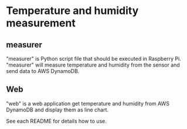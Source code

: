 # Temperature and humidity measurement

## measurer

"measurer" is Python script file that should be executed in Raspberry Pi.  
"measurer" will measure temperature and humidity from the sensor and send data to AWS DynamoDB.

## Web

"web" is a web application get temperature and humidity from AWS DynamoDB and display them as line chart.  
  
See each README for details how to use.
